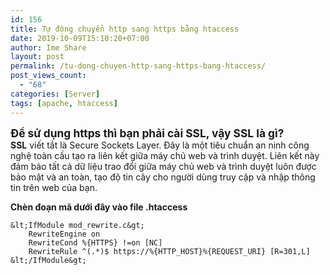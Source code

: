 ```yaml
---
id: 156
title: Tự động chuyển http sang https bằng htaccess
date: 2019-10-09T15:10:20+07:00
author: Ime Share
layout: post
permalink: /tu-dong-chuyen-http-sang-https-bang-htaccess/
post_views_count:
  - "68"
categories: [Server]
tags: [apache, htaccess]
---
```

**<span style="font-size: 13pt;">Để sử dụng https thì bạn phải cài SSL, vậy SSL là gì?</span>**  
**SSL** viết tắt là Secure Sockets Layer. Đây là một tiêu chuẩn an ninh công nghệ toàn cầu tạo ra liên kết giữa máy chủ web và trình duyệt. Liên kết này đảm bảo tất cả dữ liệu trao đổi giữa máy chủ web và trình duyệt luôn được bảo mật và an toàn, tạo độ tin cây cho người dùng truy cập và nhập thông tin trên web của bạn.

**Chèn đoạn mã dưới đây vào file .htaccess**

```
&lt;IfModule mod_rewrite.c&gt;
	RewriteEngine on
	RewriteCond %{HTTPS} !=on [NC]
	RewriteRule ^(.*)$ https://%{HTTP_HOST}%{REQUEST_URI} [R=301,L]
&lt;/IfModule&gt;
```